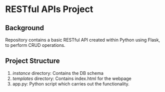 <h1>RESTful APIs Project</h1>

<h2>Background</h2>
<p>Repository contains a basic RESTful API created within Python using Flask, to perform CRUD operations.</p>

<h2>Project Structure</h2>
<ol>
    <li><em>instance</em> directory: Contains the DB schema </li>
    <li><em>templates</em> directory: Contains index.html for the webpage</li>
    <li><bf>app.py</bf>: Python script which carries out the functionality. </li>
</ol>